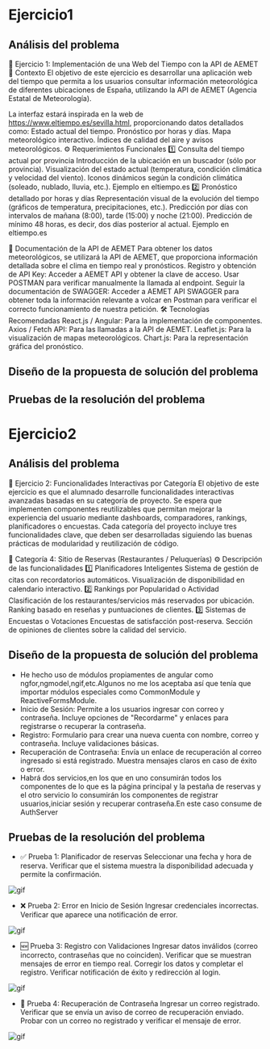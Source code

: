 
# Ejercicio1
## Análisis del problema
📌 Ejercicio 1: Implementación de una Web del Tiempo con la API de AEMET
🎯 Contexto
El objetivo de este ejercicio es desarrollar una aplicación web del tiempo que permita a los usuarios consultar información meteorológica de diferentes ubicaciones de España, utilizando la API de AEMET (Agencia Estatal de Meteorología).

La interfaz estará inspirada en la web de https://www.eltiempo.es/sevilla.html, proporcionando datos detallados como:
Estado actual del tiempo.
Pronóstico por horas y días.
Mapa meteorológico interactivo.
Índices de calidad del aire y avisos meteorológicos.
⚙️ Requerimientos Funcionales
1️⃣ Consulta del tiempo actual por provincia
Introducción de la ubicación en un buscador (sólo por provincia).
Visualización del estado actual (temperatura, condición climática y velocidad del viento).
Iconos dinámicos según la condición climática (soleado, nublado, lluvia, etc.).
Ejemplo en eltiempo.es
2️⃣ Pronóstico detallado por horas y días
Representación visual de la evolución del tiempo (gráficos de temperatura, precipitaciones, etc.).
Predicción por días con intervalos de mañana (8:00), tarde (15:00) y noche (21:00).
Predicción de mínimo 48 horas, es decir, dos días posterior al actual.
Ejemplo en eltiempo.es

🔗 Documentación de la API de AEMET
Para obtener los datos meteorológicos, se utilizará la API de AEMET, que proporciona información detallada sobre el clima en tiempo real y pronósticos.
Registro y obtención de API Key:
Acceder a AEMET API y obtener la clave de acceso.
Usar POSTMAN para verificar manualmente la llamada al endpoint.
Seguir la documentación de SWAGGER:
Acceder a AEMET API SWAGGER para obtener toda la información relevante a volcar en Postman para verificar el correcto funcionamiento de nuestra petición.
🛠️ Tecnologías Recomendadas
React.js / Angular: Para la implementación de componentes.
Axios / Fetch API: Para las llamadas a la API de AEMET.
Leaflet.js: Para la visualización de mapas meteorológicos.
Chart.js: Para la representación gráfica del pronóstico.


## Diseño de la propuesta de solución del problema


## Pruebas de la resolución del problema


 

# Ejercicio2
## Análisis del problema
📌 Ejercicio 2: Funcionalidades Interactivas por Categoría
El objetivo de este ejercicio es que el alumnado desarrolle funcionalidades interactivas avanzadas basadas en su categoría de proyecto. Se espera que implementen componentes reutilizables que permitan mejorar la experiencia del usuario mediante dashboards, comparadores, rankings, planificadores o encuestas.
Cada categoría del proyecto incluye tres funcionalidades clave, que deben ser desarrolladas siguiendo las buenas prácticas de modularidad y reutilización de código.

📅 Categoría 4: Sitio de Reservas (Restaurantes / Peluquerías)
⚙️ Descripción de las funcionalidades
1️⃣ Planificadores Inteligentes
Sistema de gestión de citas con recordatorios automáticos.
Visualización de disponibilidad en calendario interactivo.
2️⃣ Rankings por Popularidad o Actividad
Clasificación de los restaurantes/servicios más reservados por ubicación.
Ranking basado en reseñas y puntuaciones de clientes.
3️⃣ Sistemas de Encuestas o Votaciones
Encuestas de satisfacción post-reserva.
Sección de opiniones de clientes sobre la calidad del servicio.





## Diseño de la propuesta de solución del problema
- He hecho uso de módulos propiamentes de angular como ngfor,ngmodel,ngif,etc.Algunos no me los aceptaba así que tenía que importar módulos especiales como CommonModule y ReactiveFormsModule.
- Inicio de Sesión: Permite a los usuarios ingresar con correo y contraseña. Incluye opciones de "Recordarme" y enlaces para registrarse o recuperar la contraseña.
- Registro: Formulario para crear una nueva cuenta con nombre, correo y contraseña. Incluye validaciones básicas.
- Recuperación de Contraseña: Envía un enlace de recuperación al correo ingresado si está registrado. Muestra mensajes claros en caso de éxito o error.
- Habrá dos servicios,en los que en uno consumirán todos los componentes de lo que es la página principal y la pestaña de reservas y el otro servicio lo consumirán los componentes de registrar usuarios,iniciar sesión y recuperar contraseña.En este caso consume de AuthServer
 

## Pruebas de la resolución del problema
- ✅ Prueba 1: Planificador de reservas
Seleccionar una fecha y hora de reserva.
Verificar que el sistema muestra la disponibilidad adecuada y permite la confirmación.


 ![gif](./recursos/Prueba_Login.gif)

- ❌ Prueba 2: Error en Inicio de Sesión
Ingresar credenciales incorrectas.
Verificar que aparece una notificación de error.


![gif](./recursos/Prueba2_Login.gif)

- 🆕 Prueba 3: Registro con Validaciones
Ingresar datos inválidos (correo incorrecto, contraseñas que no coinciden).
Verificar que se muestran mensajes de error en tiempo real.
Corregir los datos y completar el registro.
Verificar notificación de éxito y redirección al login.


 ![gif](./recursos/Prueba_Registro.gif)

- 🔐 Prueba 4: Recuperación de Contraseña
Ingresar un correo registrado.
Verificar que se envía un aviso de correo de recuperación enviado.
Probar con un correo no registrado y verificar el mensaje de error.


 ![gif](./recursos/Prueba_RecuperarContraseña.gif)





